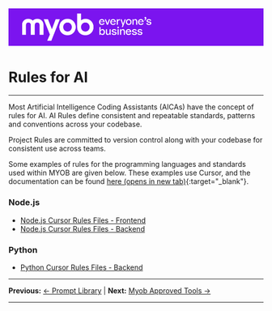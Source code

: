 ![MYOB Banner](../../../assets/images/myob-banner.png)
---


# Rules for AI

---

Most Artificial Intelligence Coding Assistants (AICAs) have the concept of rules for AI. AI Rules define consistent and repeatable standards, patterns and conventions across your codebase. 

Project Rules are committed to version control along with your codebase for consistent use across teams.

Some examples of rules for the programming languages and standards used within MYOB are given below. These examples use Cursor, and the documentation can be found [here (opens in new tab)](https://docs.cursor.com/context/rules){:target="_blank"}.

### Node.js
- [Node.js Cursor Rules Files - Frontend](nodejs/nodejs-cursorrules-frontend.md)
- [Node.js Cursor Rules Files - Backend](nodejs/nodejs-cursorrules-bakend.md)

### Python
- [Python Cursor Rules Files - Backend](python/python-cursorrules-backend.md)

---

**Previous:** [← Prompt Library](../prompt-library/README.md) | **Next:** [Myob Approved Tools →](../MYOB-approved-tools.md)

---

